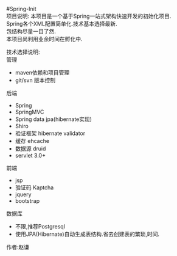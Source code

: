 #Spring-Init<br />
项目说明:
本项目是一个基于Spring一站式架构快速开发的初始化项目.<br />
Spring各个XML配置简单化.技术基本选择最新.<br />
包结构尽量一目了然.<br />
本项目尚利用业余时间在孵化中.<br />

技术选择说明:<br />
管理<br />
<ul>
<li>
 maven依赖和项目管理
</li>
<li>
 git/svn 版本控制
</li>
</ul>
后端<br />
<ul>
<li>
 Spring
</li>
<li>
 SpringMVC
</li>
<li>
 Spring data jpa(hibernate实现)
</li>
<li>
 Shiro
</li>
<li>
 验证框架 hibernate validator
</li>
<li>
 缓存 ehcache
</li>
<li>
 数据源 druid
</li>
<li>
 servlet 3.0+
</li>
</ul>
前端<br />
<ul>
<li>
 jsp
</li>
<li>
 验证码 Kaptcha
</li>
<li>
 jquery
</li>
<li>
 bootstrap
</li>
</ul>
数据库<br />
<ul>
<li>
 不限,推荐Postgresql
</li>
<li>
 使用JPA(Hibernate)自动生成表结构.省去创建表的繁琐,时间.
</li>
</ul>
作者:赵谦<br />
